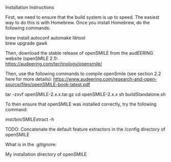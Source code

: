 Installation Instructions

First, we need to ensure that the build system is up to speed. The easiest way to do this is with Homebrew. Once you install Homebrew, do the following commands:  

brew install autoconf automake libtool  
brew upgrade gawk

Then, download the stable release of openSMILE from the audEERING website (openSMILE 2.1):  
https://audeering.com/technology/opensmile/  

Then, use the following commands to compile openSmile (see section 2.2 here for more details):
https://www.audeering.com/research-and-open-source/files/openSMILE-book-latest.pdf

tar -zxvf openSMILE-2.x.x.tar.gz
cd openSMILE-2.x.x
sh buildStandalone.sh  

To then ensure that openSMILE was installed correctly, try the following command:

inst/bin/SMILExtract -h


TODO: Concatenate the default feature extractors in the /config directory of openSMILE

What is in the .gitignore:

My installation directory of openSMILE

